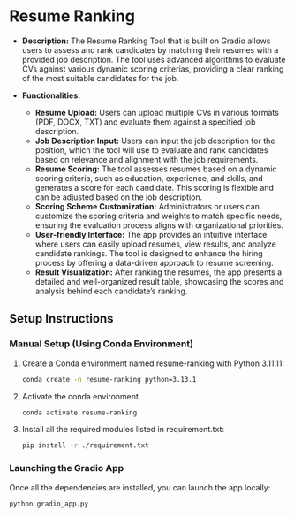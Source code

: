 # Resume Ranking 
 
- **Description:**
The Resume Ranking Tool that is built on Gradio allows users to assess and rank candidates by matching their resumes with a provided job description. The tool uses advanced algorithms to evaluate CVs against various dynamic scoring criterias, providing a clear ranking of the most suitable candidates for the job.

- **Functionalities:**
  - **Resume Upload:**
    Users can upload multiple CVs in various formats (PDF, DOCX, TXT) and evaluate them against a specified job description.
  - **Job Description Input:**
    Users can input the job description for the position, which the tool will use to evaluate and rank candidates based on relevance and alignment with the job requirements.
  - **Resume Scoring:**
    The tool assesses resumes based on a dynamic scoring criteria, such as education, experience, and skills, and generates a score for each candidate. This scoring is flexible and can be adjusted based on the job description.
  - **Scoring Scheme Customization:**
    Administrators or users can customize the scoring criteria and weights to match specific needs, ensuring the evaluation process aligns with organizational priorities.
  - **User-friendly Interface:**
    The app provides an intuitive interface where users can easily upload resumes, view results, and analyze candidate rankings. The tool is designed to enhance the hiring process by offering a data-driven approach to resume screening.
  - **Result Visualization:**
    After ranking the resumes, the app presents a detailed and well-organized result table, showcasing the scores and analysis behind each candidate’s ranking.


## Setup Instructions

### Manual Setup (Using Conda Environment)

1. Create a Conda environment named resume-ranking with Python 3.11.11:

   ```bash
   conda create -n resume-ranking python=3.13.1
   ```
2. Activate the conda environment.

   ```bash
   conda activate resume-ranking 
   ```
3. Install all the required modules listed in requirement.txt:

   ```bash
   pip install -r ./requirement.txt
   ```

### Launching the Gradio App

Once all the dependencies are installed, you can launch the app locally:

```bash
python gradio_app.py
```
